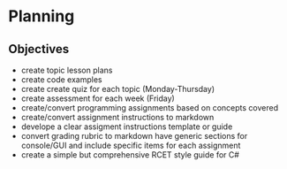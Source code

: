 # Planning

## Objectives
- create topic lesson plans
- create code examples
- create create quiz for each topic (Monday-Thursday)
- create assessment for each week (Friday)
- create/convert programming assignments based on concepts covered
- create/convert assignment instructions to markdown
- develope a clear assigment instructions template or guide
- convert grading rubric to markdown have generic sections for console/GUI and include specific items for each assignment
- create a simple but comprehensive RCET style guide for C# 